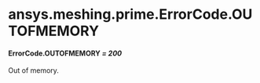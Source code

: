 # ansys.meshing.prime.ErrorCode.OUTOFMEMORY

#### ErrorCode.OUTOFMEMORY *= 200*

Out of memory.

<!-- !! processed by numpydoc !! -->

